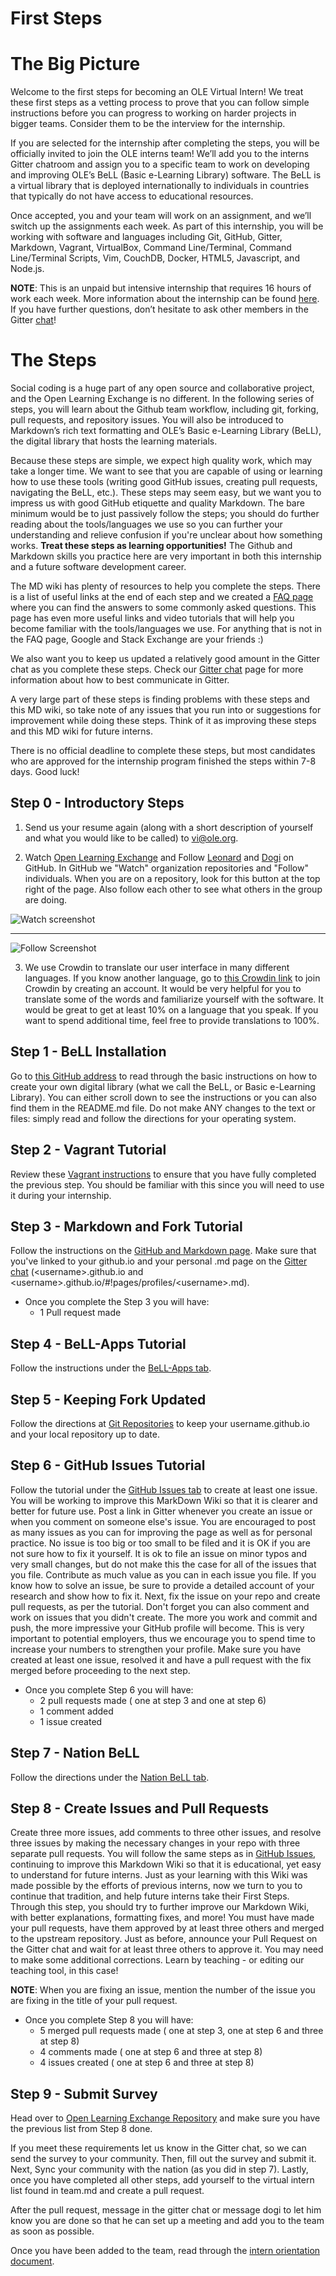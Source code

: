 # First Steps

# The Big Picture

Welcome to the first steps for becoming an OLE Virtual Intern! We treat these first steps as a vetting process to prove that you can follow simple instructions before you can progress to working on harder projects in bigger teams. Consider them to be the interview for the internship.

If you are selected for the internship after completing the steps, you will be officially invited to join the OLE interns team! We’ll add you to the interns Gitter chatroom and assign you to a specific team to work on developing and improving OLE’s BeLL (Basic e-Learning Library) software. The BeLL is a virtual library that is deployed internationally to individuals in countries that typically do not have access to educational resources.

Once accepted, you and your team will work on an assignment, and we’ll switch up the assignments each week. As part of this internship, you will be working with software and languages including Git, GitHub, Gitter, Markdown, Vagrant, VirtualBox, Command Line/Terminal, Command Line/Terminal Scripts, Vim, CouchDB, Docker, HTML5, Javascript, and Node.js.

**NOTE**: This is an unpaid but intensive internship that requires 16 hours of work each week. More information about the internship can be found [here](https://www.indeed.com/jobs?q=%22virtual+software+engineer+intern%22&l=Cambridge,+MA). If you have further questions, don’t hesitate to ask other members in the Gitter [chat](chat.md)!

# The Steps

Social coding is a huge part of any open source and collaborative project, and the Open Learning Exchange is no different. In the following series of steps, you will learn about the Github team workflow, including git, forking, pull requests, and repository issues. You will also be introduced to Markdown’s rich text formatting and OLE’s Basic e-Learning Library (BeLL), the digital library that hosts the learning materials.

Because these steps are simple, we expect high quality work, which may take a longer time. We want to see that you are capable of using or learning how to use these tools (writing good GitHub issues, creating pull requests, navigating the BeLL, etc.). These steps may seem easy, but we want you to impress us with good GitHub etiquette and quality Markdown. The bare minimum would be to just passively follow the steps; you should do further reading about the tools/languages we use so you can further your understanding and relieve confusion if you're unclear about how something works. **Treat these steps as learning opportunities!** The Github and Markdown skills you practice here are very important in both this internship and a future software development career.

The MD wiki has plenty of resources to help you complete the steps. There is a list of useful links at the end of each step and we created a [FAQ page](faq.md) where you can find the answers to some commonly asked questions. This page has even more useful links and video tutorials that will help you become familiar with the tools/languages we use. For anything that is not in the FAQ page, Google and Stack Exchange are your friends :)

We also want you to keep us updated a relatively good amount in the Gitter chat as you complete these steps. Check our [Gitter chat](chat.md) page for more information about how to best communicate in Gitter.

A very large part of these steps is finding problems with these steps and this MD wiki, so take note of any issues that you run into or suggestions for improvement while doing these steps. Think of it as improving these steps and this MD wiki for future interns.

There is no official deadline to complete these steps, but most candidates who are approved for the internship program finished the steps within 7-8 days. Good luck!


## Step 0 - Introductory Steps

1. Send us your resume again (along with a short description of yourself and what you would like to be called) to vi@ole.org.

2. Watch [Open Learning Exchange](https://github.com/open-learning-exchange/open-learning-exchange.github.io) and Follow [Leonard](https://github.com/leonardmensah) and [Dogi](https://github.com/dogi) on GitHub. In GitHub we "Watch" organization repositories and "Follow" individuals. When you are on a repository, look for this button at the top right of the page.  Also follow each other to see what others in the group are doing.

![Watch screenshot](uploads/images/Watch.png)
* * *
![Follow Screenshot](uploads/images/Follow.png)

3. We use Crowdin to translate our user interface in many different languages. If you know another language, go to [this Crowdin link](https://crowdin.com/project/open-learning-exchange/invite) to join Crowdin by creating an account. It would be very helpful for you to translate some of the words and familiarize yourself with the software. It would be great to get at least 10% on a language that you speak. If you want to spend additional time, feel free to provide translations to 100%.

## Step 1 - BeLL Installation

Go to [this GitHub address](https://github.com/dogi/ole--vagrant-vi) to read through the basic instructions on how to create your own digital library (what we call the BeLL, or Basic e-Learning Library). You can either scroll down to see the instructions or you can also find them in the README.md file. Do not make ANY changes to the text or files: simply read and follow the directions for your operating system.

## Step 2 - Vagrant Tutorial

Review these [Vagrant instructions](vagrant.md) to ensure that you have fully completed the previous step. You should be familiar with this since you will need to use it during your internship.

## Step 3 - Markdown and Fork Tutorial

Follow the instructions on the [GitHub and Markdown page](githubandmarkdown.md). Make sure that you've linked to your github.io and your personal .md page on the [Gitter chat](https://gitter.im/open-learning-exchange/chat) (&lt;username&gt;.github.io and &lt;username&gt;.github.io/#!pages/profiles/&lt;username&gt;.md).

- Once you complete the Step 3 you will have:
    * 1 Pull request made

## Step 4 - BeLL-Apps Tutorial

Follow the instructions under the [BeLL-Apps tab](bellapps.md).

## Step 5 - Keeping Fork Updated

Follow the directions at [Git Repositories](gitandrepositories.md) to keep your username.github.io and your local repository up to date.

## Step 6 - GitHub Issues Tutorial

Follow the tutorial under the [GitHub Issues tab](githubissues.md) to create at least one issue. You will be working to improve this MarkDown Wiki so that it is clearer and better for future use. Post a link in Gitter whenever you create an issue or when you comment on someone else's issue. You are encouraged to post as many issues as you can for improving the page as well as for personal practice. No issue is too big or too small to be filed and it is OK if you are not sure how to fix it yourself. It is ok to file an issue on minor typos and very small changes, but do not make this the case for all of the issues that you file. Contribute as much value as you can in each issue you file. If you know how to solve an issue, be sure to provide a detailed account of your research and show how to fix it. Next, fix the issue on your repo and create pull requests, as per the tutorial. Don't forget you can also comment and work on issues that you didn't create. The more you work and commit and push, the more impressive your GitHub profile will become. This is very important to potential employers, thus we encourage you to spend time to increase your numbers to strengthen your profile. Make sure you have created at least one issue, resolved it and have a pull request with the fix merged before proceeding to the next step.

- Once you complete Step 6 you will have:
   * 2 pull requests made ( one at step 3 and one at step 6)
   * 1 comment added
   * 1 issue created

## Step 7 - Nation BeLL

Follow the directions under the [Nation BeLL tab](nation.md).

## Step 8 - Create Issues and Pull Requests

Create three more issues, add comments to three other issues, and resolve three issues by making the necessary changes in your repo with three separate pull requests. You will follow the same steps as in [GitHub Issues](githubissues.md), continuing to improve this Markdown Wiki so that it is educational, yet easy to understand for future interns. Just as your learning with this Wiki was made possible by the efforts of previous interns, now we turn to you to continue that tradition, and help future interns take their First Steps. Through this step, you should try to further improve our Markdown Wiki, with better explanations, formatting fixes, and more! You must have made your pull requests, have them approved by at least three others and merged to the upstream repository. Just as before, announce your Pull Request on the Gitter chat and wait for at least three others to approve it. You may need to make some additional corrections. Learn by teaching - or editing our teaching tool, in this case! 

**NOTE**: When you are fixing an issue, mention the number of the issue you are fixing in the title of your pull request.

- Once you complete Step 8 you will have:
   * 5 merged pull requests made ( one at step 3, one at step 6 and three at step 8)
   * 4 comments made ( one at step 6 and three at step 8)
   * 4 issues created ( one at step 6 and three at step 8)

## Step 9 - Submit Survey

Head over to [Open Learning Exchange Repository](https://github.com/open-learning-exchange/open-learning-exchange.github.io) and make sure you have the previous list from Step 8 done.

If you meet these requirements let us know in the Gitter chat, so we can send the survey to your community. Then, fill out the survey and submit it. Next, Sync your community with the nation (as you did in step 7). Lastly, once you have completed all other steps, add yourself to the virtual intern list found in team.md and create a pull request.

After the pull request, message in the gitter chat or message dogi to let him know you are done so that he can set up a meeting and add you to the team as soon as possible.

Once you have been added to the team, read through the [intern orientation document](internorientation.md).
